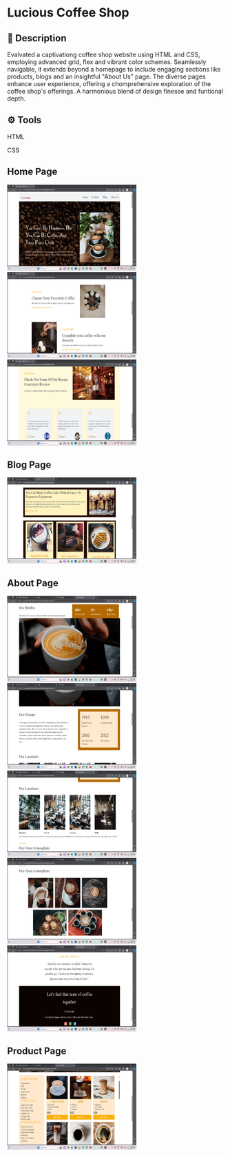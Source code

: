 <h1>Lucious Coffee Shop</h1>
<h2>📝 Description</h2>
<p>Evalvated a captivationg coffee shop website using HTML and CSS, employing advanced grid, flex and vibrant color schemes.  Seamlessly navigable, it extends beyond a homepage to include engaging sections like products, blogs and an insightful "About Us" page.  The diverse pages enhance user experience, offering a chomprehensive exploration of the coffee shop's offerings.  A harmonious blend of design finesse and funtional depth.</p>

<h2>⚙️ Tools</h2>
<p>HTML</p>
<p>CSS</p>

<h2>Home Page</h2>
<img src="home1.png" alt="home page" width="300" height="200">
<img src="home2.png" alt="home page" width="300" height="200">
<img src="home3.png" alt="home page" width="300" height="200">


<h2>Blog Page</h2>
<img src="blog.png" alt="blog page" width="300" height="200">

<h2>About Page</h2>
<img src="about1.png" alt="about1 page" width="300" height="200">
<img src="about2.png" alt="about2 page" width="300" height="200">
<img src="about3.png" alt="about3 page" width="300" height="200">
<img src="about4.png" alt="about4 page" width="300" height="200">
<img src="about5.png" alt="about5 page" width="300" height="200">

<h2>Product Page</h2>
<img src="product.png" alt="product page" width="300" height="200">
